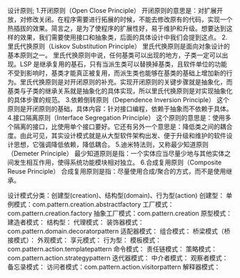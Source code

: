 设计原则;
1.开闭原则（Open Close Principle）
    开闭原则的意思是：对扩展开放，对修改关闭。在程序需要进行拓展的时候，不能去修改原有的代码，实现一个热插拔的效果。简言之，是为了使程序的扩展性好，易于维护和升级。想要达到这样的效果，我们需要使用接口和抽象类，后面的具体设计中我们会提到这点。
2.里氏代换原则（Liskov Substitution Principle）
    里氏代换原则是面向对象设计的基本原则之一。 里氏代换原则中说，任何基类可以出现的地方，子类一定可以出现。LSP 是继承复用的基石，只有当派生类可以替换掉基类，且软件单位的功能不受到影响时，基类才能真正被复用，而派生类也能够在基类的基础上增加新的行为。里氏代换原则是对开闭原则的补充。实现开闭原则的关键步骤就是抽象化，而基类与子类的继承关系就是抽象化的具体实现，所以里氏代换原则是对实现抽象化的具体步骤的规范。
3.依赖倒转原则（Dependence Inversion Principle）
    这个原则是开闭原则的基础，具体内容：针对接口编程，依赖于抽象而不依赖于具体。
4.接口隔离原则（Interface Segregation Principle）
    这个原则的意思是：使用多个隔离的接口，比使用单个接口要好。它还有另外一个意思是：降低类之间的耦合度。由此可见，其实设计模式就是从大型软件架构出发、便于升级和维护的软件设计思想，它强调降低依赖，降低耦合。
5.迪米特法则，又称最少知道原则（Demeter Principle）
    最少知道原则是指：一个实体应当尽量少地与其他实体之间发生相互作用，使得系统功能模块相对独立。
6.合成复用原则（Composite Reuse Principle）
    合成复用原则是指：尽量使用合成/聚合的方式，而不是使用继承。

设计模式分类：创建型(creation)、结构型(domain)、行为型(action)
创建型：
    单例模式：com.pattern.creation.abstractfactory
    工厂模式：com.pattern.creation.factory
    抽象工厂模式：com.pattern.creation
    原型模式：
    建造者模式：
结构型：
    代理模式：
    装饰器模式：com.pattern.domain.decoratorpattern
    适配器模式：
    组合模式：
    桥梁模式（桥接模式）：
    外观模式：
    享元模式：
行为型：
    模板模式：com.pattern.action.templatepattern
    命令模式：
    责任链模式：
    策略模式：com.pattern.action.strategypattern
    迭代器模式：
    中介者模式：
    观察者模式：
    备忘录模式：
    访问者模式：com.pattern.action.visitorpattern
    解释器模式：